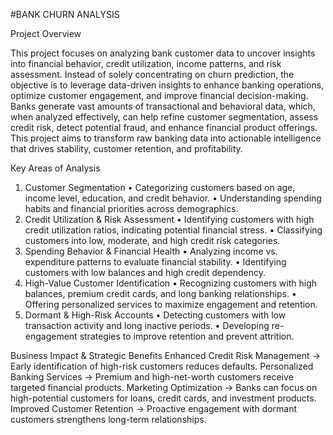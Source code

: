#BANK CHURN ANALYSIS

Project Overview

This project focuses on analyzing bank customer data to uncover insights into financial behavior, credit utilization, income patterns, and risk assessment. Instead of solely concentrating on churn prediction, the objective is to leverage data-driven insights to enhance banking operations, optimize customer engagement, and improve financial decision-making.
Banks generate vast amounts of transactional and behavioral data, which, when analyzed effectively, can help refine customer segmentation, assess credit risk, detect potential fraud, and enhance financial product offerings. This project aims to transform raw banking data into actionable intelligence that drives stability, customer retention, and profitability.

Key Areas of Analysis

1. Customer Segmentation
•	Categorizing customers based on age, income level, education, and credit behavior.
•	Understanding spending habits and financial priorities across demographics.
2. Credit Utilization & Risk Assessment
•	Identifying customers with high credit utilization ratios, indicating potential financial stress.
•	Classifying customers into low, moderate, and high credit risk categories.
3. Spending Behavior & Financial Health
•	Analyzing income vs. expenditure patterns to evaluate financial stability.
•	Identifying customers with low balances and high credit dependency.
4. High-Value Customer Identification
•	Recognizing customers with high balances, premium credit cards, and long banking relationships.
•	Offering personalized services to maximize engagement and retention.
5. Dormant & High-Risk Accounts
•	Detecting customers with low transaction activity and long inactive periods.
•	Developing re-engagement strategies to improve retention and prevent attrition.

Business Impact & Strategic Benefits
Enhanced Credit Risk Management → Early identification of high-risk customers reduces defaults.
Personalized Banking Services → Premium and high-net-worth customers receive targeted financial products.
Marketing Optimization → Banks can focus on high-potential customers for loans, credit cards, and investment products.
Improved Customer Retention → Proactive engagement with dormant customers strengthens long-term relationships.

